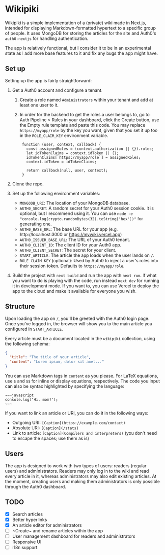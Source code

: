 # Wikipiki

Wikipiki is a simple implementation of a (private) wiki made in Next.js, intended for displaying Markdown-formatted hypertext to a specific group of people. It uses MongoDB for storing the articles for the site and Auth0's `auth0-nextjs` for handling authentication.

The app is relatively functional, but I consider it to be in an experimental state as I add more base features to it and fix any bugs the app might have.

## Set up

Setting up the app is fairly straightforward:

1.  Get a Auth0 account and configure a tenant.

    1.  Create a role named `Administrators` within your tenant and add at least one user to it.
    2.  In order for the backend to get the roles a user belongs to, go to Auth Pipeline > Rules in your dashboard, click the Create button, use the Empty rule template and paste this code. You may replace `https://myapp/role` by the key you want, given that you set it up too in the `ROLE_CLAIM_KEY` environment variable.

             function (user, context, callback) {
               const assignedRoles = (context.authorization || {}).roles;
               let idTokenClaims = context.idToken || {};
               idTokenClaims[`https://myapp/role`] = assignedRoles;
               context.idToken = idTokenClaims;

               return callback(null, user, context);
             }

2.  Clone the repo.
3.  Set up the following environment variables:

    - `MONGODB_URI`: The location of your MongoDB database.
    - `AUTH0_SECRET`: A random secret for your Auth0 session cookie. It is optional, but I recommend using it. You can use `node -e "console.log(crypto.randomBytes(32).toString('hex'))"` for generating one.
    - `AUTH0_BASE_URL`: The base URL for your app (e.g. http://localhost:3000 or https://mywiki.vercel.app)
    - `AUTH0_ISSUER_BASE_URL`: The URL of your Auth0 tenant.
    - `AUTH0_CLIENT_ID`: The client ID for your Auth0 app.
    - `AUTH0_CLIENT_SECRET`: The secret for your client.
    - `START_ARTICLE`: The article the app loads when the user lands on `/`.
    - `ROLE_CLAIM_KEY` (optional): Used by Auth0 to inject a user's roles into their session token. Defaults to `https://myapp/role`.

4.  Build the project with `next build` and run the app with `next run`. If what you want to do is playing with the code, run instead `next dev` for running it in development mode. If you want to, you can use Vercel to deploy the app to the cloud and make it available for everyone you wish.

## Structure

Upon loading the app on `/`, you'll be greeted with the Auth0 login page. Once you've logged in, the browser will show you to the main article you configured in `START_ARTICLE`.

Every article must be a document located in the `wikipiki` collection, using the following schema:

```json
{
  "title": "The title of your article",
  "content": "Lorem ipsum, dolor sit amet..."
}
```

You can use Markdown tags in `content` as you please. For LaTeX equations, use `$` and `$$` for inline or display equations, respectively. The code you input can also be syntax highlighted by specifying the language:

```
~~~javascript
console.log('Hi, mom!');
~~~
```

If you want to link an article or URI, you can do it in the following ways:

- Outgoing URI: `[Caption](https://example.com/contact)`
- Absolute URI: `[Caption](/stats)`
- Link to article: `[Caption](Compilers and interpreters)` (you don't need to escape the spaces; use them as is)

## Users

The app is designed to work with two types of users: readers (regular users) and administrators. Readers may only log in to the wiki and read every article in it, whereas administrators may also edit existing articles. At the moment, creating users and making them administrators is only possible through the Auth0 dashboard.

## TODO

- [x] Search articles
- [x] Better hyperlinks
- [x] An article editor for administrators
- [ ] ~Create~ and rename articles within the app
- [ ] User management dashboard for readers and administrators
- [ ] Responsive UI
- [ ] i18n support
